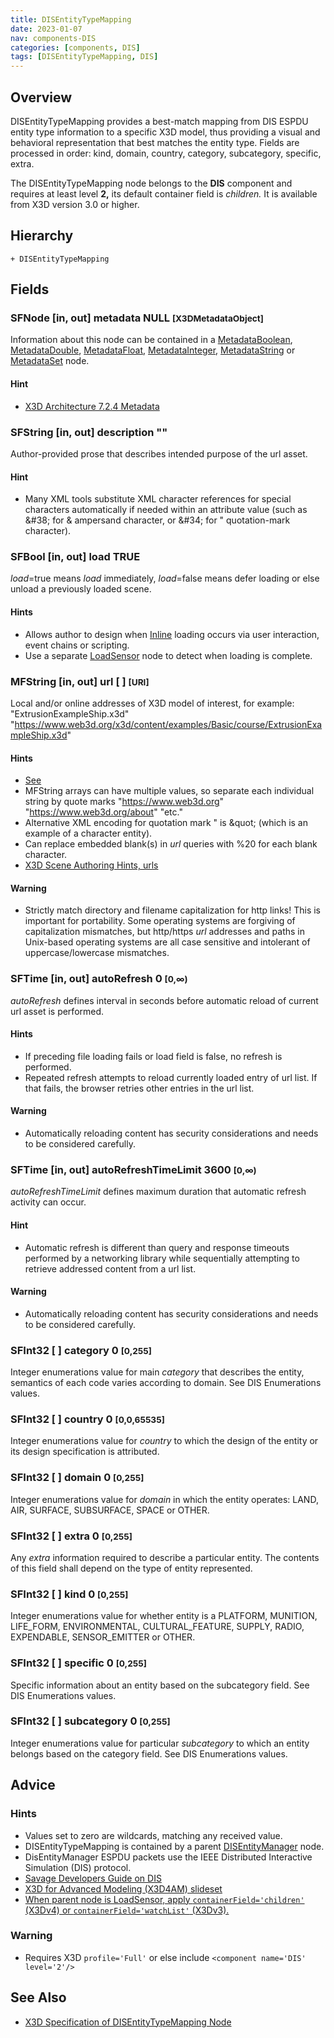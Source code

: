 ```yaml
---
title: DISEntityTypeMapping
date: 2023-01-07
nav: components-DIS
categories: [components, DIS]
tags: [DISEntityTypeMapping, DIS]
---
```

<style>
.post h3 {
  word-spacing: 0.2em;
}
</style>

## Overview

DISEntityTypeMapping provides a best-match mapping from DIS ESPDU entity type information to a specific X3D model, thus providing a visual and behavioral representation that best matches the entity type. Fields are processed in order: kind, domain, country, category, subcategory, specific, extra.

The DISEntityTypeMapping node belongs to the **DIS** component and requires at least level **2,** its default container field is *children.* It is available from X3D version 3.0 or higher.

## Hierarchy

```
+ DISEntityTypeMapping
```

## Fields

### SFNode [in, out] **metadata** NULL <small>[X3DMetadataObject]</small>

Information about this node can be contained in a [MetadataBoolean](/x_ite/components/core/metadataboolean/), [MetadataDouble](/x_ite/components/core/metadatadouble/), [MetadataFloat](/x_ite/components/core/metadatafloat/), [MetadataInteger](/x_ite/components/core/metadatainteger/), [MetadataString](/x_ite/components/core/metadatastring/) or [MetadataSet](/x_ite/components/core/metadataset/) node.

#### Hint

- [X3D Architecture 7.2.4 Metadata](https://www.web3d.org/specifications/X3Dv4/ISO-IEC19775-1v4-IS/Part01/components/core.html#Metadata)

### SFString [in, out] **description** ""

Author-provided prose that describes intended purpose of the url asset.

#### Hint

- Many XML tools substitute XML character references for special characters automatically if needed within an attribute value (such as &amp;#38; for &amp; ampersand character, or &amp;#34; for " quotation-mark character).

### SFBool [in, out] **load** TRUE

*load*=true means *load* immediately, *load*=false means defer loading or else unload a previously loaded scene.

#### Hints

- Allows author to design when [Inline](/x_ite/components/networking/inline/) loading occurs via user interaction, event chains or scripting.
- Use a separate [LoadSensor](/x_ite/components/networking/loadsensor/) node to detect when loading is complete.

### MFString [in, out] **url** [ ] <small>[URI]</small>

Local and/or online addresses of X3D model of interest, for example: "ExtrusionExampleShip.x3d" "https://www.web3d.org/x3d/content/examples/Basic/course/ExtrusionExampleShip.x3d"

#### Hints

- [See](https://www.web3d.org/x3d/content/examples/Basic/course/ExtrusionExampleShipIndex.html)
- MFString arrays can have multiple values, so separate each individual string by quote marks "https://www.web3d.org" "https://www.web3d.org/about" "etc."
- Alternative XML encoding for quotation mark " is &amp;quot; (which is an example of a character entity).
- Can replace embedded blank(s) in *url* queries with %20 for each blank character.
- [X3D Scene Authoring Hints, urls](https://www.web3d.org/x3d/content/examples/X3dSceneAuthoringHints.html#urls)

#### Warning

- Strictly match directory and filename capitalization for http links! This is important for portability. Some operating systems are forgiving of capitalization mismatches, but http/https *url* addresses and paths in Unix-based operating systems are all case sensitive and intolerant of uppercase/lowercase mismatches.

### SFTime [in, out] **autoRefresh** 0 <small>[0,∞)</small>

*autoRefresh* defines interval in seconds before automatic reload of current url asset is performed.

#### Hints

- If preceding file loading fails or load field is false, no refresh is performed.
- Repeated refresh attempts to reload currently loaded entry of url list. If that fails, the browser retries other entries in the url list.

#### Warning

- Automatically reloading content has security considerations and needs to be considered carefully.

### SFTime [in, out] **autoRefreshTimeLimit** 3600 <small>[0,∞)</small>

*autoRefreshTimeLimit* defines maximum duration that automatic refresh activity can occur.

#### Hint

- Automatic refresh is different than query and response timeouts performed by a networking library while sequentially attempting to retrieve addressed content from a url list.

#### Warning

- Automatically reloading content has security considerations and needs to be considered carefully.

### SFInt32 [ ] **category** 0 <small>[0,255]</small>

Integer enumerations value for main *category* that describes the entity, semantics of each code varies according to domain. See DIS Enumerations values.

### SFInt32 [ ] **country** 0 <small>[0,0,65535]</small>

Integer enumerations value for *country* to which the design of the entity or its design specification is attributed.

### SFInt32 [ ] **domain** 0 <small>[0,255]</small>

Integer enumerations value for *domain* in which the entity operates: LAND, AIR, SURFACE, SUBSURFACE, SPACE or OTHER.

### SFInt32 [ ] **extra** 0 <small>[0,255]</small>

Any *extra* information required to describe a particular entity. The contents of this field shall depend on the type of entity represented.

### SFInt32 [ ] **kind** 0 <small>[0,255]</small>

Integer enumerations value for whether entity is a PLATFORM, MUNITION, LIFE_FORM, ENVIRONMENTAL, CULTURAL_FEATURE, SUPPLY, RADIO, EXPENDABLE, SENSOR_EMITTER or OTHER.

### SFInt32 [ ] **specific** 0 <small>[0,255]</small>

Specific information about an entity based on the subcategory field. See DIS Enumerations values.

### SFInt32 [ ] **subcategory** 0 <small>[0,255]</small>

Integer enumerations value for particular *subcategory* to which an entity belongs based on the category field. See DIS Enumerations values.

## Advice

### Hints

- Values set to zero are wildcards, matching any received value.
- DISEntityTypeMapping is contained by a parent [DISEntityManager](/x_ite/components/dis/disentitymanager/) node.
- DisEntityManager ESPDU packets use the IEEE Distributed Interactive Simulation (DIS) protocol.
- [Savage Developers Guide on DIS](https://savage.nps.edu/Savage/developers.html#DIS)
- [X3D for Advanced Modeling (X3D4AM) slideset](https://x3dgraphics.com/slidesets/X3dForAdvancedModeling/DistributedInteractiveSimulation.pdf)
- [When parent node is LoadSensor, apply `containerField='children'` (X3Dv4) or `containerField='watchList'` (X3Dv3).](https://www.web3d.org/x3d/content/examples/X3dSceneAuthoringHints.html#fieldNameChanges)

### Warning

- Requires X3D `profile='Full'` or else include `<component name='DIS' level='2'/>`

## See Also

- [X3D Specification of DISEntityTypeMapping Node](https://www.web3d.org/documents/specifications/19775-1/V4.0/Part01/components/dis.html#DISEntityTypeMapping)
